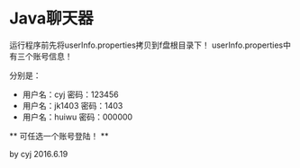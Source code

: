 # Java聊天器

运行程序前先将userInfo.properties拷贝到f盘根目录下！
userInfo.properties中有三个账号信息！

分别是：

* 用户名：cyj       密码：123456
* 用户名：jk1403    密码：1403
* 用户名：huiwu     密码：000000

** 可任选一个账号登陆！ **

by cyj
2016.6.19
